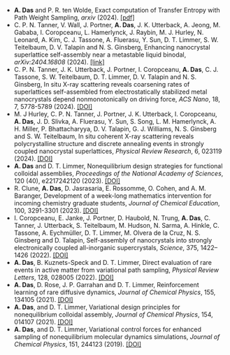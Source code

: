 - <strong>A. Das</strong> and P. R. ten Wolde, Exact computation of Transfer Entropy with Path Weight Sampling, _arxiv_ (2024). [[pdf]](https://avishek-das1.github.io/pdfs/tepws.pdf)
- C. P. N. Tanner, V. Wall, J. Portner, <strong>A. Das</strong>, J. K. Utterback, A. Jeong, M. Gababa, I. Coropceanu, L. Hamerlynck, J. Raybin, M. J. Hurley, N. Leonard, A. Kim, C. J. Tassone, A. Fluerasu, Y. Sun, D. T. Limmer, S. W. Teitelbaum, D. V. Talapin and N. S. Ginsberg, Enhancing nanocrystal superlattice self-assembly near a metastable liquid binodal, _arXiv:2404.16808_ (2024). [[link]](https://arxiv.org/abs/2404.16808)
- C. P. N. Tanner, J. K. Utterback, J. Portner, I. Coropceanu, <strong>A. Das</strong>, C. J. Tassone, S. W. Teitelbaum, D. T. Limmer, D. V. Talapin and N. S. Ginsberg, In situ X-ray scattering reveals coarsening rates of superlattices self-assembled from electrostatically stabilized metal nanocrystals depend nonmonotonically on driving force, _ACS Nano_, 18, 7, 5778-5789 (2024). [[DOI]](https://doi.org/10.1021/acsnano.3c12186)
- M. J Hurley, C. P. N. Tanner, J. Portner, J. K. Utterback, I. Coropceanu, <strong>A. Das</strong>, J. D. Slivka, A. Fluerasu, Y. Sun, S. Song, L. M. Hamerlynck, A. H. Miller, P. Bhattacharyya, D. V. Talapin, G. J. Williams, N. S. Ginsberg and S. W. Teitelbaum, In situ coherent X-ray scattering reveals polycrystalline structure and discrete annealing events in strongly coupled nanocrystal superlattices, _Physical Review Research_, 6, 023119 (2024). [[DOI]](https://doi.org/10.1103/PhysRevResearch.6.023119)
- <strong>A. Das</strong> and D. T. Limmer, Nonequilibrium design strategies for functional colloidal assemblies, _Proceedings of the National Academy of Sciences_, 120 (40), e2217242120 (2023). [[DOI]](https://doi.org/10.1073/pnas.2217242120)
- R. Clune, <strong>A. Das</strong>, D. Jasrasaria, E. Rossomme, O. Cohen, and A. M. Baranger, Development of a week-long mathematics intervention for incoming chemistry graduate students, _Journal of Chemical Education_, 100, 3291-3301 (2023). [[DOI]](https://doi.org/10.1021/acs.jchemed.2c00915)
- I. Coropceanu, E. Janke, J. Portner, D. Haubold, N. Trung, <strong>A. Das</strong>, C. Tanner, J. Utterback, S. Teitelbaum, M. Hudson, N. Sarma, A. Hinkle, C. Tassone, A. Eychmüller, D. T. Limmer, M. Olvera de la Cruz, N. S. Ginsberg and D. Talapin, Self-assembly of nanocrystals into strongly electronically coupled all-inorganic supercrystals, _Science_, 375, 1422–1426 (2022). [[DOI]](https://doi.org/10.1126/science.abm6753)
- <strong>A. Das</strong>, B. Kuznets-Speck and D. T. Limmer, Direct evaluation of rare events in active matter from variational path sampling, _Physical Review Letters_, 128, 028005 (2022). [[DOI]](https://doi.org/10.1103/PhysRevLett.128.028005)
- <strong>A. Das</strong>, D. Rose, J. P. Garrahan and D. T. Limmer, Reinforcement learning of rare diffusive dynamics, _Journal of Chemical Physics_, 155, 134105 (2021). [[DOI]](https://doi.org/10.1063/5.0057323)
- <strong>A. Das</strong>, and D. T. Limmer, Variational design principles for nonequilibrium colloidal assembly, _Journal of Chemical Physics_, 154, 014107 (2021). [[DOI]](https://doi.org/10.1063/5.0038652)
- <strong>A. Das</strong>, and D. T. Limmer, Variational control forces for enhanced sampling of nonequilibrium molecular dynamics simulations, _Journal of Chemical Physics_, 151, 244123 (2019). [[DOI]](https://doi.org/10.1063/1.5128956)
